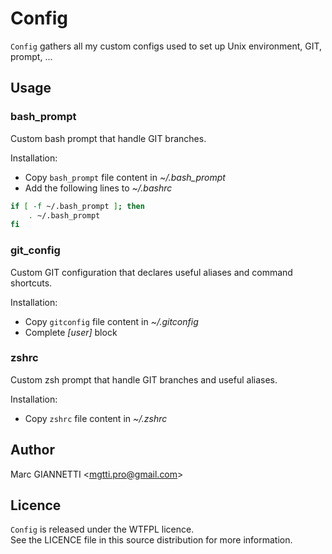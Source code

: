 # Config

`Config` gathers all my custom configs used to set up Unix environment, GIT, prompt, ...

## Usage

### bash_prompt

Custom bash prompt that handle GIT branches.

Installation:
- Copy `bash_prompt` file content in *~/.bash_prompt*
- Add the following lines to *~/.bashrc*

```bash
if [ -f ~/.bash_prompt ]; then
    . ~/.bash_prompt
fi
```

### git_config

Custom GIT configuration that declares useful aliases and command shortcuts.

Installation:
- Copy `gitconfig` file content in *~/.gitconfig*
- Complete *[user]* block

### zshrc

Custom zsh prompt that handle GIT branches and useful aliases.

Installation:
- Copy `zshrc` file content in *~/.zshrc*

## Author

Marc GIANNETTI \<mgtti.pro@gmail.com\>

## Licence

`Config` is released under the WTFPL licence.  
See the LICENCE file in this source distribution for more information.
